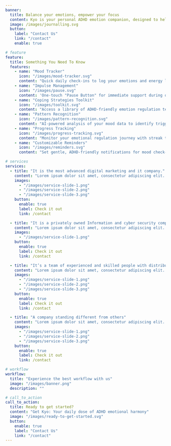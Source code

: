 ```yaml
---
banner:
  title: Balance your emotions, empower your focus
  content: Kyo is your personal ADHD emotion companion, designed to help you understand and manage your feelings with ease. Track your moods, identify triggers, and access tailored coping strategies – all in one intuitive app. With Kyo, gain insights into your emotional patterns and build the skills to navigate life's ups and downs with confidence.
  image: /images/journalling.svg
  button:
    label: "Contact Us"
    link: "/contact"
    enable: true

# feature
feature:
  title: Something You Need To Know
  features:
    - name: "Mood Tracker"
      icon: "/images/mood-tracker.svg"
      content: "Quick daily check-ins to log your emotions and energy levels, helping you understand your emotional patterns over time."
    - name: "Impulse Management"
      icon: "/images/pause.svg"
      content: 'One-touch "Pause Button" for immediate support during overwhelming moments, offering guided grounding exercises and personalized reminders.'
    - name: "Coping Strategies Toolkit"
      icon: "/images/toolkit.svg"
      content: "Access a library of ADHD-friendly emotion regulation techniques, with personalized suggestions based on your current mood and past preferences."
    - name: "Pattern Recognition"
      icon: "/images/pattern-recognition.svg"
      content: "AI-powered analysis of your mood data to identify triggers and trends, providing insights to help you better manage your emotions."
    - name: "Progress Tracking"
      icon: "/images/progress-tracking.svg"
      content: "Monitor your emotional regulation journey with streak tracking, milestone celebrations, and visual representations of your improvements."
    - name: "Customizable Reminders"
      icon: "/images/reminders.svg"
      content: "Set gentle, ADHD-friendly notifications for mood check-ins and reflections, ensuring you stay consistent with your emotional management practice."

# services
services:
  - title: "It is the most advanced digital marketing and it company."
    content: "Lorem ipsum dolor sit amet, consectetur adipiscing elit. Consequat tristique eget amet, tempus eu at consecttur. Leo facilisi nunc viverra tellus. Ac laoreet sit vel consquat. consectetur adipiscing elit. Consequat tristique eget amet, tempus eu at consecttur. Leo facilisi nunc viverra tellus. Ac laoreet sit vel consquat."
    images:
      - "/images/service-slide-1.png"
      - "/images/service-slide-2.png"
      - "/images/service-slide-3.png"
    button:
      enable: true
      label: Check it out
      link: /contact

  - title: "It is a privately owned Information and cyber security company"
    content: "Lorem ipsum dolor sit amet, consectetur adipiscing elit. Consequat tristique eget amet, tempus eu at consecttur. Leo facilisi nunc viverra tellus. Ac laoreet sit vel consquat. consectetur adipiscing elit. Consequat tristique eget amet, tempus eu at consecttur. Leo facilisi nunc viverra tellus. Ac laoreet sit vel consquat."
    images:
      - "/images/service-slide-1.png"
    button:
      enable: true
      label: Check it out
      link: /contact

  - title: "It’s a team of experienced and skilled people with distributions"
    content: "Lorem ipsum dolor sit amet, consectetur adipiscing elit. Consequat tristique eget amet, tempus eu at consecttur. Leo facilisi nunc viverra tellus. Ac laoreet sit vel consquat. consectetur adipiscing elit. Consequat tristique eget amet, tempus eu at consecttur. Leo facilisi nunc viverra tellus. Ac laoreet sit vel consquat."
    images:
      - "/images/service-slide-1.png"
      - "/images/service-slide-2.png"
      - "/images/service-slide-3.png"
    button:
      enable: true
      label: Check it out
      link: /contact

  - title: "A company standing different from others"
    content: "Lorem ipsum dolor sit amet, consectetur adipiscing elit. Consequat tristique eget amet, tempus eu at consecttur. Leo facilisi nunc viverra tellus. Ac laoreet sit vel consquat. consectetur adipiscing elit. Consequat tristique eget amet, tempus eu at consecttur. Leo facilisi nunc viverra tellus. Ac laoreet sit vel consquat."
    images:
      - "/images/service-slide-1.png"
      - "/images/service-slide-2.png"
      - "/images/service-slide-3.png"
    button:
      enable: true
      label: Check it out
      link: /contact

# workflow
workflow:
  title: "Experience the best workflow with us"
  image: "/images/banner.png"
  description: ""

# call_to_action
call_to_action:
  title: Ready to get started?
  content: "Get Kyo: Your daily dose of ADHD emotional harmony"
  image: "/images/ready-to-get-started.svg"
  button:
    enable: true
    label: "Contact Us"
    link: "/contact"
---
```


